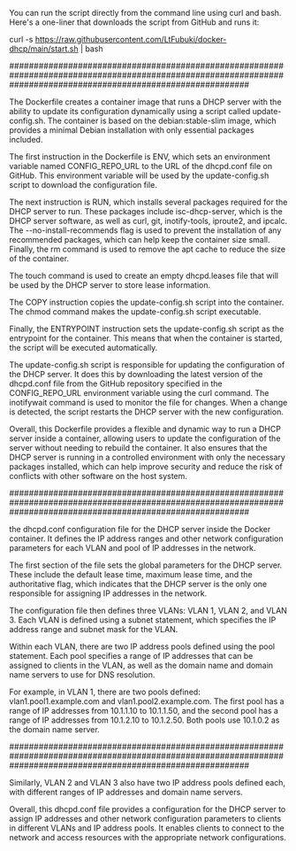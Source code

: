 You can run the script directly from the command line using curl and bash. Here's a one-liner that downloads the script from GitHub and runs it:

curl -s https://raw.githubusercontent.com/LtFubuki/docker-dhcp/main/start.sh | bash



#################################################################################################################################################################



The Dockerfile creates a container image that runs a DHCP server with the ability to update its configuration dynamically using a script called update-config.sh. The container is based on the debian:stable-slim image, which provides a minimal Debian installation with only essential packages included.

The first instruction in the Dockerfile is ENV, which sets an environment variable named CONFIG_REPO_URL to the URL of the dhcpd.conf file on GitHub. This environment variable will be used by the update-config.sh script to download the configuration file.

The next instruction is RUN, which installs several packages required for the DHCP server to run. These packages include isc-dhcp-server, which is the DHCP server software, as well as curl, git, inotify-tools, iproute2, and ipcalc. The --no-install-recommends flag is used to prevent the installation of any recommended packages, which can help keep the container size small. Finally, the rm command is used to remove the apt cache to reduce the size of the container.

The touch command is used to create an empty dhcpd.leases file that will be used by the DHCP server to store lease information.

The COPY instruction copies the update-config.sh script into the container. The chmod command makes the update-config.sh script executable.

Finally, the ENTRYPOINT instruction sets the update-config.sh script as the entrypoint for the container. This means that when the container is started, the script will be executed automatically.

The update-config.sh script is responsible for updating the configuration of the DHCP server. It does this by downloading the latest version of the dhcpd.conf file from the GitHub repository specified in the CONFIG_REPO_URL environment variable using the curl command. The inotifywait command is used to monitor the file for changes. When a change is detected, the script restarts the DHCP server with the new configuration.

Overall, this Dockerfile provides a flexible and dynamic way to run a DHCP server inside a container, allowing users to update the configuration of the server without needing to rebuild the container. It also ensures that the DHCP server is running in a controlled environment with only the necessary packages installed, which can help improve security and reduce the risk of conflicts with other software on the host system.



#################################################################################################################################################################



the dhcpd.conf configuration file for the DHCP server inside the Docker container. It defines the IP address ranges and other network configuration parameters for each VLAN and pool of IP addresses in the network.

The first section of the file sets the global parameters for the DHCP server. These include the default lease time, maximum lease time, and the authoritative flag, which indicates that the DHCP server is the only one responsible for assigning IP addresses in the network.

The configuration file then defines three VLANs: VLAN 1, VLAN 2, and VLAN 3. Each VLAN is defined using a subnet statement, which specifies the IP address range and subnet mask for the VLAN.

Within each VLAN, there are two IP address pools defined using the pool statement. Each pool specifies a range of IP addresses that can be assigned to clients in the VLAN, as well as the domain name and domain name servers to use for DNS resolution.

For example, in VLAN 1, there are two pools defined: vlan1.pool1.example.com and vlan1.pool2.example.com. The first pool has a range of IP addresses from 10.1.1.10 to 10.1.1.50, and the second pool has a range of IP addresses from 10.1.2.10 to 10.1.2.50. Both pools use 10.1.0.2 as the domain name server.


#################################################################################################################################################################




Similarly, VLAN 2 and VLAN 3 also have two IP address pools defined each, with different ranges of IP addresses and domain name servers.

Overall, this dhcpd.conf file provides a configuration for the DHCP server to assign IP addresses and other network configuration parameters to clients in different VLANs and IP address pools. It enables clients to connect to the network and access resources with the appropriate network configurations.
